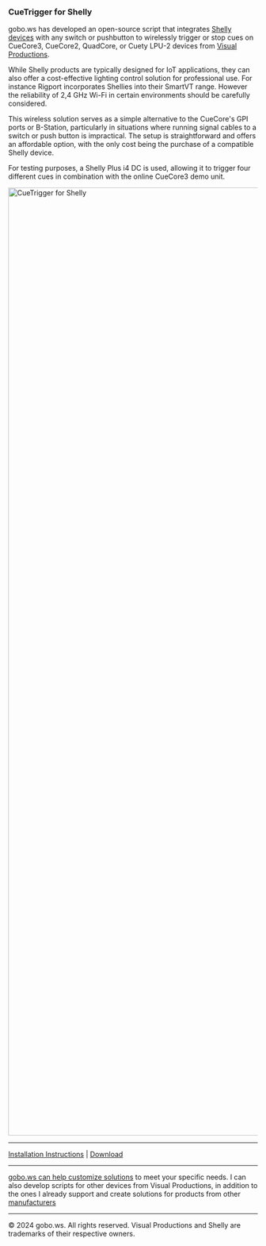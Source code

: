 ### CueTrigger for Shelly

gobo.ws has developed an open-source script that integrates [Shelly devices](https://www.shelly.com/) with any switch or pushbutton to wirelessly trigger or stop cues on CueCore3, CueCore2, QuadCore, or Cuety LPU-2 devices from [Visual Productions](https://www.visualproductions.nl/).

While Shelly products are typically designed for IoT applications, they can also offer a cost-effective lighting control solution for professional use. For instance Rigport incorporates Shellies into their SmartVT range. However the reliability of 2,4 GHz Wi-Fi in certain environments should be carefully considered.

This wireless solution serves as a simple alternative to the CueCore's GPI ports or B-Station, particularly in situations where running signal cables to a switch or push button is impractical.
The setup is straightforward and offers an affordable option, with the only cost being the purchase of a compatible Shelly device.

For testing purposes, a Shelly Plus i4 DC is used, allowing it to trigger four different cues in combination with the online CueCore3 demo unit.

<img src="cuetrigger_for_shelly.gif" alt="CueTrigger for Shelly" width="1910" />

---
[Installation Instructions](INSTALL.md) | [Download](scripts/cuetrigger-for-shelly.mjs)

---

[gobo.ws can help customize solutions](mailto:hello@gobo.ws) to meet your specific needs. I can also develop scripts for other devices from Visual Productions, in addition to the ones I already support and create solutions for products from other [manufacturers](API.md)


---

© 2024 gobo.ws. All rights reserved.
Visual Productions and Shelly are trademarks of their respective owners.
